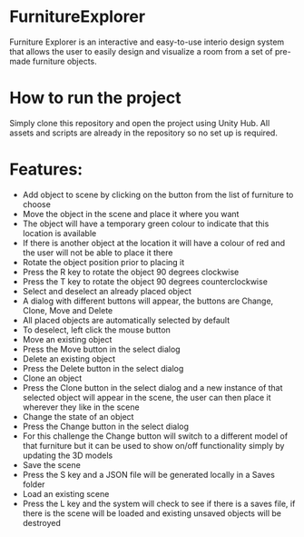 # FurnitureExplorer
 
 Furniture Explorer is an interactive and easy-to-use interio design system that allows the user to easily design and visualize a room from a set of pre-made furniture objects. 

# How to run the project
Simply clone this repository and open the project using Unity Hub. All assets and scripts are already in the repository so no set up is required.

# Features:
* Add object to scene by clicking on the button from the list of furniture to choose
* Move the object in the scene and place it where you want
 * The object will have a temporary green colour to indicate that this location is available
 * If there is another object at the location it will have a colour of red and the user will not be able to place it there
* Rotate the object position prior to placing it
 * Press the R key to rotate the object 90 degrees clockwise
 * Press the T key to rotate the object 90 degrees counterclockwise
* Select and deselect an already placed object
 * A dialog with different buttons will appear, the buttons are Change, Clone, Move and Delete
 * All placed objects are automatically selected by default 
 * To deselect, left click the mouse button
* Move an existing object
 * Press the Move button in the select dialog
* Delete an existing object
 * Press the Delete button in the select dialog
* Clone an object
 * Press the Clone button in the select dialog and a new instance of that selected object will appear in the scene, the user can then place it wherever they like in the scene
* Change the state of an object
 * Press the Change button in the select dialog
 * For this challenge the Change button will switch to a different model of that furniture but it can be used to show on/off functionality simply by updating the 3D models
* Save the scene
 * Press the S key and a JSON file will be generated locally in a Saves folder
* Load an existing scene
 * Press the L key and the system will check to see if there is a saves file, if there is the scene will be loaded and existing unsaved objects will be destroyed 
